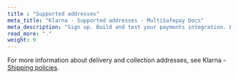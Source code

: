 ```yaml
---
title : "Supported addresses"
meta_title: "Klarna - Supported addresses - MultiSafepay Docs"
meta_description: "Sign up. Build and test your payments integration. Explore our products and services. Use our API Reference, SDKs, and wrappers. Get support."
read_more: "."
weight: 9
---
```


For more information about delivery and collection addresses, see Klarna - [Shipping policies](https://www.klarna.com/international/shipping-policies/).